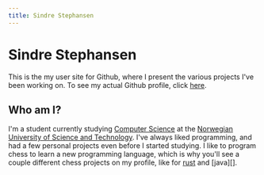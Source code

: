 ```yaml
---
title: Sindre Stephansen
---
```


# Sindre Stephansen
This is the my user site for Github, where I present the various projects I've been working on.
To see my actual Github profile, click [here][github].

[github]: https://github.com/kalkins


## Who am I?
I'm a student currently studying [Computer Science][] at the [Norwegian University of Science and Technology][ntnu].
I've always liked programming, and had a few personal projects even before I started studying. I like to program chess
to learn a new programming language, which is why you'll see a couple different chess projects on my profile, like for
[rust][] and [java][].

[ntnu]: http://www.ntnu.no
[computer science]: http://www.ntnu.edu/studies/mtdt
[rust]: java_chess
